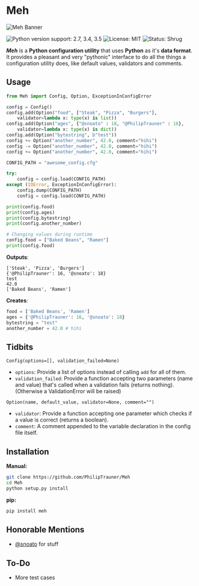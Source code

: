 # Meh

![Meh Banner](http://content.philip-trauner.me/meh.png)

![Python version support: 2.7, 3.4, 3.5](https://img.shields.io/badge/python-2.7%2C%203.4%2C%203.5-blue.svg)
![License: MIT](https://img.shields.io/badge/license-MIT-blue.svg)
![Status: Shrug](https://img.shields.io/badge/status-%C2%AF%5C__(%E3%83%84)__%2F%C2%AF-green.svg)

***Meh*** is a **Python configuration utility** that uses **Python** as it's **data format**. It provides a pleasant and very "pythonic" interface to do all the things a configuration utility does, like default values, validators and comments.  

## Usage
```python
from Meh import Config, Option, ExceptionInConfigError

config = Config()
config.add(Option("food", ["Steak", "Pizza", "Burgers"],
	validator=lambda x: type(x) is list))
config.add(Option("ages", {"@snoato" : 18, "@PhilipTrauner" : 16},
	validator=lambda x: type(x) is dict))
config.add(Option("bytestring", b"test"))
config += Option("another_number", 42.0, comment="hihi")
config -= Option("another_number", 42.0, comment="hihi")
config += Option("another_number", 42.0, comment="hihi")

CONFIG_PATH = "awesome_config.cfg"

try:
	config = config.load(CONFIG_PATH)
except (IOError, ExceptionInConfigError):
	config.dump(CONFIG_PATH)
	config = config.load(CONFIG_PATH)

print(config.food)
print(config.ages)
print(config.bytestring)
print(config.another_number)

# Changing values during runtime
config.food = ["Baked Beans", "Ramen"]
print(config.food)
```
**Outputs**:

```
['Steak', 'Pizza', 'Burgers']
{'@PhilipTrauner': 16, '@snoato': 18}
test
42.0
['Baked Beans', 'Ramen']
```
**Creates**:

```python
food = ['Baked Beans', 'Ramen']
ages = {'@PhilipTrauner': 16, '@snoato': 18}
bytestring = "test"
another_number = 42.0 # hihi
```


## Tidbits
`Config(options=[], validation_failed=None)`

* `options`: Provide a list of options instead of calling `add` for all of them.
* `validation_failed`: Provide a function accepting two parameters (name and value) that's called when a validation fails (returns nothing). (Otherwise a ValidationError will be raised)

`Option(name, default_value, validator=None, comment="")`

* `validator`: Provide a function accepting one parameter which checks if a value is correct (returns a boolean).
* `comment`: A comment appended to the variable declaration in the config file itself.

## Installation
**Manual:**
```bash
git clone https://github.com/PhilipTrauner/Meh
cd Meh
python setup.py install
```

**pip:**
```bash
pip install meh
```

## Honorable Mentions
* [@snoato](https://github.com/snoato) for stuff

## To-Do
* More test cases
